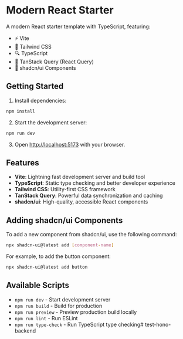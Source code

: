 # Modern React Starter

A modern React starter template with TypeScript, featuring:

- ⚡️ Vite
- 🎨 Tailwind CSS
- 🔍 TypeScript
- 🔄 TanStack Query (React Query)
- 🎯 shadcn/ui Components

## Getting Started

1. Install dependencies:

```bash
npm install
```

2. Start the development server:

```bash
npm run dev
```

3. Open [http://localhost:5173](http://localhost:5173) with your browser.

## Features

- **Vite**: Lightning fast development server and build tool
- **TypeScript**: Static type checking and better developer experience
- **Tailwind CSS**: Utility-first CSS framework
- **TanStack Query**: Powerful data synchronization and caching
- **shadcn/ui**: High-quality, accessible React components

## Adding shadcn/ui Components

To add a new component from shadcn/ui, use the following command:

```bash
npx shadcn-ui@latest add [component-name]
```

For example, to add the button component:

```bash
npx shadcn-ui@latest add button
```

## Available Scripts

- `npm run dev` - Start development server
- `npm run build` - Build for production
- `npm run preview` - Preview production build locally
- `npm run lint` - Run ESLint
- `npm run type-check` - Run TypeScript type checking# test-hono-backend
